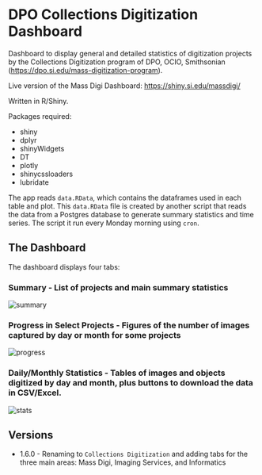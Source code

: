 # DPO Collections Digitization Dashboard

Dashboard to display general and detailed statistics of digitization projects by the Collections Digitization program of DPO, OCIO, Smithsonian (https://dpo.si.edu/mass-digitization-program).

Live version of the Mass Digi Dashboard: https://shiny.si.edu/massdigi/

Written in R/Shiny. 

Packages required:

 * shiny
 * dplyr
 * shinyWidgets
 * DT
 * plotly
 * shinycssloaders
 * lubridate

The app reads `data.RData`, which contains the dataframes used in each table and plot. This `data.RData` file is created by another script that reads the data from a Postgres database to generate summary statistics and time series. The script it run every Monday morning using `cron`.

## The Dashboard

The dashboard displays four tabs:

### Summary - List of projects and main summary statistics

![summary](https://user-images.githubusercontent.com/2302171/81701791-788ff080-9438-11ea-97b8-d3eb4ebcebdf.png)

### Progress in Select Projects - Figures of the number of images captured by day or month for some projects

![progress](https://user-images.githubusercontent.com/2302171/81701798-7af24a80-9438-11ea-934c-d1e203032730.png)

### Daily/Monthly Statistics - Tables of images and objects digitized by day and month, plus buttons to download the data in CSV/Excel.

![stats](https://user-images.githubusercontent.com/2302171/81701802-7cbc0e00-9438-11ea-949d-276e82a60c6a.png)


## Versions

* 1.6.0 - Renaming to `Collections Digitization` and adding tabs for the three main areas: Mass Digi, Imaging Services, and Informatics
